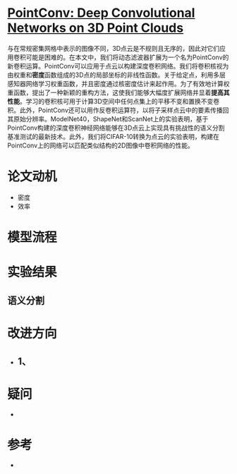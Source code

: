 # [PointConv: Deep Convolutional Networks on 3D Point Clouds](http://arxiv.org/pdf/1811.07246v1.pdf)
与在常规密集网格中表示的图像不同，3D点云是不规则且无序的，因此对它们应用卷积可能是困难的。在本文中，我们将动态滤波器扩展为一个名为PointConv的新卷积运算。PointConv可以应用于点云以构建深度卷积网络。我们将卷积核视为由权重和**密度**函数组成的3D点的局部坐标的非线性函数。关于给定点，利用多层感知器网络学习权重函数，并且密度通过核密度估计来起作用。为了有效地计算权重函数，提出了一种新颖的重构方法，这使我们能够大幅度扩展网络并显着**提高其性能**。学习的卷积核可用于计算3D空间中任何点集上的平移不变和置换不变卷积。此外，PointConv还可以用作反卷积运算符，以将子采样点云中的要素传播回其原始分辨率。ModelNet40，ShapeNet和ScanNet上的实验表明，基于PointConv构建的深度卷积神经网络能够在3D点云上实现具有挑战性的语义分割基准测试的最新技术。此外，我们将CIFAR-10转换为点云的实验表明，构建在PointConv上的网络可以匹配类似结构的2D图像中卷积网络的性能。

# 论文动机
- 密度
- 效率

# 模型流程


# 实验结果

## 语义分割

# 改进方向
- 1、
  - 
# 疑问
- 

# 参考
- 
